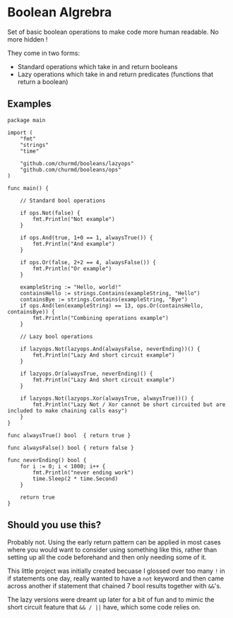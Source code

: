 # Boolean Algrebra

Set of basic boolean operations to make code more human readable. No more hidden !

They come in two forms:

-   Standard operations which take in and return booleans
-   Lazy operations which take in and return predicates (functions that return a boolean)

## Examples

```golang
package main

import (
	"fmt"
	"strings"
	"time"

	"github.com/churmd/booleans/lazyops"
	"github.com/churmd/booleans/ops"
)

func main() {

	// Standard bool operations

	if ops.Not(false) {
		fmt.Println("Not example")
	}

	if ops.And(true, 1+0 == 1, alwaysTrue()) {
		fmt.Println("And example")
	}

	if ops.Or(false, 2+2 == 4, alwaysFalse()) {
		fmt.Println("Or example")
	}

	exampleString := "Hello, world!"
	containsHello := strings.Contains(exampleString, "Hello")
	containsBye := strings.Contains(exampleString, "Bye")
	if ops.And(len(exampleString) == 13, ops.Or(containsHello, containsBye)) {
		fmt.Println("Combining operations example")
	}

	// Lazy bool operations

	if lazyops.Not(lazyops.And(alwaysFalse, neverEnding))() {
		fmt.Println("Lazy And short circuit example")
	}

	if lazyops.Or(alwaysTrue, neverEnding)() {
		fmt.Println("Lazy And short circuit example")
	}

	if lazyops.Not(lazyops.Xor(alwaysTrue, alwaysTrue))() {
		fmt.Println("Lazy Not / Xor cannot be short circuited but are included to make chaining calls easy")
	}
}

func alwaysTrue() bool  { return true }

func alwaysFalse() bool { return false }

func neverEnding() bool {
	for i := 0; i < 1000; i++ {
		fmt.Println("never ending work")
		time.Sleep(2 * time.Second)
	}

	return true
}
```

## Should you use this?

Probably not. Using the early return pattern can be applied in most cases where you would want to consider using something like this, rather than setting up all the code beforehand and then only needing some of it.

This little project was initially created becuase I glossed over too many `!` in if statements one day, really wanted to have a `not` keyword and then came across another if statement that chained 7 bool results together with `&&`'s.

The lazy versions were dreamt up later for a bit of fun and to mimic the short circuit feature that `&& / ||` have, which some code relies on.
